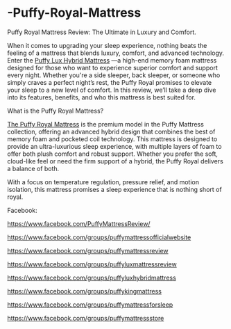 # -Puffy-Royal-Mattress

Puffy Royal Mattress Review: The Ultimate in Luxury and Comfort.

When it comes to upgrading your sleep experience, nothing beats the feeling of a mattress that blends luxury, comfort, and advanced technology. Enter the [Puffy Lux Hybrid Mattress](https://www.offerplox.com/e-commerce/puffy-mattress-reviews/) —a high-end memory foam mattress designed for those who want to experience superior comfort and support every night. Whether you're a side sleeper, back sleeper, or someone who simply craves a perfect night’s rest, the Puffy Royal promises to elevate your sleep to a new level of comfort. In this review, we’ll take a deep dive into its features, benefits, and who this mattress is best suited for.

What is the Puffy Royal Mattress?

[The Puffy Royal Mattress](https://www.offerplox.com/e-commerce/puffy-mattress-reviews/) is the premium model in the Puffy Mattress collection, offering an advanced hybrid design that combines the best of memory foam and pocketed coil technology. This mattress is designed to provide an ultra-luxurious sleep experience, with multiple layers of foam to offer both plush comfort and robust support. Whether you prefer the soft, cloud-like feel or need the firm support of a hybrid, the Puffy Royal delivers a balance of both.

With a focus on temperature regulation, pressure relief, and motion isolation, this mattress promises a sleep experience that is nothing short of royal.

Facebook:

https://www.facebook.com/PuffyMattressReview/

https://www.facebook.com/groups/puffymattressofficialwebsite

https://www.facebook.com/groups/puffymattressreview

https://www.facebook.com/groups/puffyluxmattressreview

https://www.facebook.com/groups/puffyluxhybridmattress

https://www.facebook.com/groups/puffykingmattress

https://www.facebook.com/groups/puffymattressforsleep

https://www.facebook.com/groups/puffymattressstore


